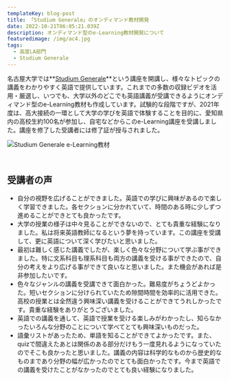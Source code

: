 ```yaml
---
templateKey: blog-post
title: 「Studium Generale」のオンディマンド教材開発
date: 2022-10-21T06:05:21.039Z
description: オンディマンド型のe-Learning教材開発について
featuredimage: /img/ac4.jpg
tags:
  - 高度LA部門
  - Studium Generale
---
```

名古屋大学では**[Studium Generale](https://www.bio.nagoya-u.ac.jp/G30StudiumGenerale/)**という講座を開講し、様々なトピックの講義をわかりやすく英語で提供しています。これまでの多数の収録ビデオを活用・厳選し、いつでも、大学以外のどこでも英語講義が受講できるようにオンディマンド型のe-Learning教材も作成しています。試験的な段階ですが、2021年度は、高大接続の一環として大学の学びを英語で体験することを目的に、愛知県内の高校生約100名が参加し、自宅などからこのe-Learning講座を受講しました。講座を修了した受講者には修了証が授与されました。                       

![](/img/sg1.png "Studium Generale e-Learning教材")

```
    
```

## 受講者の声

* 自分の視野を広げることができました。英語での学びに興味があるので楽しく学習できました。各セクションに分かれていて、時間のある時に少しずつ進めることができとても良かったです。
* 大学の授業の様子は中々見ることができないので、とても貴重な経験になりました。私は将来英語教師になるという夢を持っています。この講座を受講して、更に英語について深く学びたいと思いました。
* 最初は難しく感じた講義でしたが、楽しく色々な分野について学ぶ事ができました。特に文系科目も理系科目も両方の講義を受ける事ができたので、自分の考えをより広げる事ができて良いなと思いました。また機会があれば是非参加したいです。
* 色々なジャンルの講義を受講できて面白かった。難易度がちょうどよかった。短いセクションに分けられていたため隙間時間を効率的に活用できた。高校の授業とは全然違う興味深い講義を受けることができてうれしかったです。貴重な経験をありがとうございました。
* 英語での講義を通して、英語で授業を受ける楽しみがわかったし、知らなかったいろんな分野のことについて学べてとても興味深いものだった。
* 語彙リストがあったため、単語を知ることができてよかったです。また、quizで間違えたあとは関係のある部分だけもう一度見れるようになっていたのでそこも良かったと思いました。講義の内容は科学的なものから歴史的なものまであり分野の幅が広かったのでとても面白かったです。今まで英語での講義を受けたことがなかったのでとても良い経験になりました。